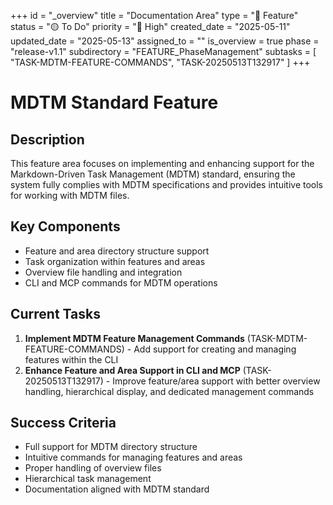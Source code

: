 +++
id = "_overview"
title = "Documentation Area"
type = "🌟 Feature"
status = "🟡 To Do"
priority = "🔼 High"
created_date = "2025-05-11"
updated_date = "2025-05-13"
assigned_to = ""
is_overview = true
phase = "release-v1.1"
subdirectory = "FEATURE_PhaseManagement"
subtasks = [ "TASK-MDTM-FEATURE-COMMANDS", "TASK-20250513T132917" ]
+++

# MDTM Standard Feature

## Description

This feature area focuses on implementing and enhancing support for the Markdown-Driven Task Management (MDTM) standard, ensuring the system fully complies with MDTM specifications and provides intuitive tools for working with MDTM files.

## Key Components

- Feature and area directory structure support
- Task organization within features and areas
- Overview file handling and integration
- CLI and MCP commands for MDTM operations

## Current Tasks

1. **Implement MDTM Feature Management Commands** (TASK-MDTM-FEATURE-COMMANDS) - Add support for creating and managing features within the CLI
2. **Enhance Feature and Area Support in CLI and MCP** (TASK-20250513T132917) - Improve feature/area support with better overview handling, hierarchical display, and dedicated management commands

## Success Criteria

- Full support for MDTM directory structure
- Intuitive commands for managing features and areas
- Proper handling of overview files
- Hierarchical task management
- Documentation aligned with MDTM standard
